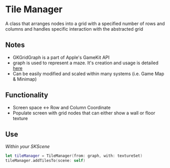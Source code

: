 # Tile Manager
A class that arranges nodes into a grid with a specified number of rows and columns and handles specific interaction with the abstracted grid

## Notes
* GKGridGraph is a part of Apple's GameKit API
* graph is used to represent a maze. It's creation and usage is detailed [here](https://github.com/patrickbiel01/Maze-Generation)
* Can be easily modified and scaled within many systems (i.e. Game Map & Minimap)

## Functionality
* Screen space <-> Row and Column Coordinate
* Populate screen with grid nodes that can either show a wall or floor texture

## Use
*Within your SKScene*
```swift
let tileManager = TileManager(from: graph, with: textureSet)
tileManager.addTilesTo(scene: self)
```
